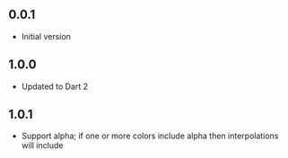 ## 0.0.1
- Initial version

## 1.0.0
- Updated to Dart 2

## 1.0.1
- Support alpha; if one or more colors include alpha then interpolations will include
